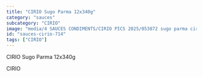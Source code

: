 ```yaml
---
title: "CIRIO Sugo Parma 12x340g"
category: "sauces"
subcategory: "CIRIO"
image: "media/4 SAUCES CONDIMENTS/CIRIO PICS 2025/053872 sugo parma cirio 12x340g.jpg"
id: "sauces-cirio-714"
tags: ["CIRIO"]
---
```


CIRIO Sugo Parma 12x340g

CIRIO
